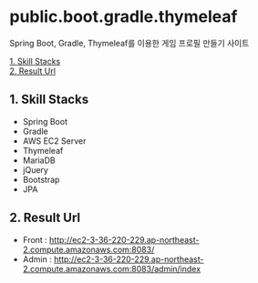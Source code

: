 # public.boot.gradle.thymeleaf

Spring Boot, Gradle, Thymeleaf를 이용한 게임 프로필 만들기 사이트

[1. Skill Stacks](#1.-skill-stacks)  
[2. Result Url](#2.-result-url)

## 1. Skill Stacks

- Spring Boot
- Gradle
- AWS EC2 Server
- Thymeleaf
- MariaDB
- jQuery
- Bootstrap
- JPA

## 2. Result Url
- Front : http://ec2-3-36-220-229.ap-northeast-2.compute.amazonaws.com:8083/
- Admin : http://ec2-3-36-220-229.ap-northeast-2.compute.amazonaws.com:8083/admin/index

